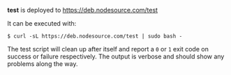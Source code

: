 **test** is deployed to <https://deb.nodesource.com/test>

It can be executed with:

```text
$ curl -sL https://deb.nodesource.com/test | sudo bash -
```

The test script will clean up after itself and report a `0` or `1` exit code on success or failure respectively. The output is verbose and should show any problems along the way.